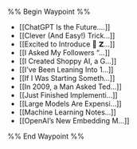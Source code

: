 %% Begin Waypoint %%
- [[ChatGPT Is the Future....]]
- [[Clever (And Easy!) Trick...]]
- [[Excited to Introduce 💠 𝗭...]]
- [[I Asked My Followers
“...]]
- [[I Created Shoppy AI, a G...]]
- [[I've Been Leaning Into 1...]]
- [[If I Was Starting Someth...]]
- [[In 2009, a Man Asked Ted...]]
- [[Just Finished Implementi...]]
- [[Large Models Are Expensi...]]
- [[Machine Learning Notes...]]
- [[OpenAI’s New Embedding M...]]

%% End Waypoint %%
